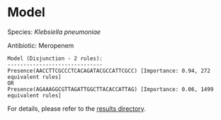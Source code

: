 
# Model

Species: *Klebsiella pneumoniae*

Antibiotic: Meropenem

```
Model (Disjunction - 2 rules):
------------------------------
Presence(AACCTTCGCCCTCACAGATACGCCATTCGCC) [Importance: 0.94, 272 equivalent rules]
OR
Presence(AGAAAGGCGTTAGATTGGCTTACACCATTAG) [Importance: 0.06, 1499 equivalent rules]

```

For details, please refer to the [results directory](../../../../../results/scm_b/klebsiella%20pneumoniae/meropenem/repeat_2/).

